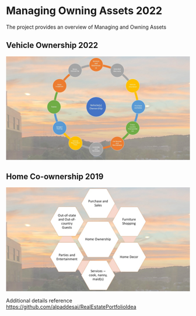 # Managing Owning Assets 2022

The project provides an overview of Managing and Owning Assets 

## Vehicle Ownership 2022
![image](VehicleOwnership.jpg)

## Home Co-ownership 2019
![image](HomeOwnership.jpg)

Additional details reference https://github.com/alpaddesai/RealEstatePortfolioIdea
